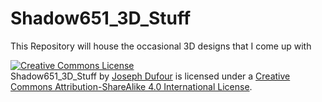 # Shadow651_3D_Stuff

This Repository will house the occasional 3D designs that I come up with


<a rel="license" href="http://creativecommons.org/licenses/by-sa/4.0/"><img alt="Creative Commons License" style="border-width:0" src="https://i.creativecommons.org/l/by-sa/4.0/88x31.png" /></a><br /><span xmlns:dct="http://purl.org/dc/terms/" property="dct:title">Shadow651_3D_Stuff</span> by <a xmlns:cc="http://creativecommons.org/ns#" href="http://dufour3d.blogspot.com" property="cc:attributionName" rel="cc:attributionURL">Joseph Dufour</a> is licensed under a <a rel="license" href="http://creativecommons.org/licenses/by-sa/4.0/">Creative Commons Attribution-ShareAlike 4.0 International License</a>.